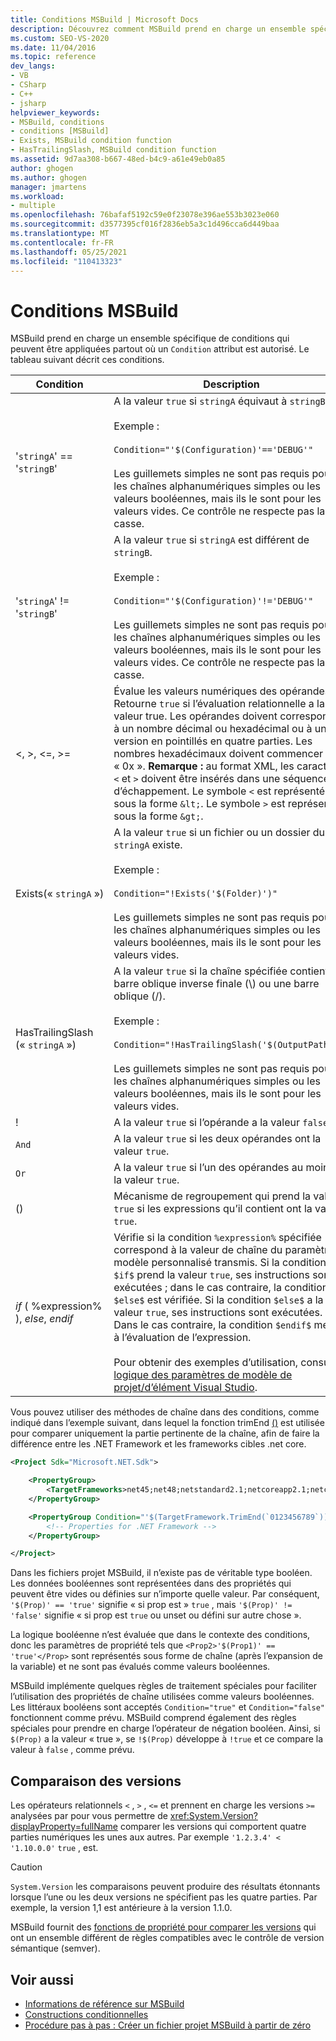 ```yaml
---
title: Conditions MSBuild | Microsoft Docs
description: Découvrez comment MSBuild prend en charge un ensemble spécifique de conditions qui peuvent être appliquées partout où un attribut de condition est autorisé.
ms.custom: SEO-VS-2020
ms.date: 11/04/2016
ms.topic: reference
dev_langs:
- VB
- CSharp
- C++
- jsharp
helpviewer_keywords:
- MSBuild, conditions
- conditions [MSBuild]
- Exists, MSBuild condition function
- HasTrailingSlash, MSBuild condition function
ms.assetid: 9d7aa308-b667-48ed-b4c9-a61e49eb0a85
author: ghogen
ms.author: ghogen
manager: jmartens
ms.workload:
- multiple
ms.openlocfilehash: 76bafaf5192c59e0f23078e396ae553b3023e060
ms.sourcegitcommit: d3577395cf016f2836eb5a3c1d496cca6d449baa
ms.translationtype: MT
ms.contentlocale: fr-FR
ms.lasthandoff: 05/25/2021
ms.locfileid: "110413323"
---
```

# <a name="msbuild-conditions"></a>Conditions MSBuild

MSBuild prend en charge un ensemble spécifique de conditions qui peuvent être appliquées partout où un `Condition` attribut est autorisé. Le tableau suivant décrit ces conditions.

|Condition|Description|
|---------------|-----------------|
|'`stringA`' == '`stringB`'|A la valeur `true` si `stringA` équivaut à `stringB`.<br /><br /> Exemple :<br /><br /> `Condition="'$(Configuration)'=='DEBUG'"`<br /><br /> Les guillemets simples ne sont pas requis pour les chaînes alphanumériques simples ou les valeurs booléennes, mais ils le sont pour les valeurs vides. Ce contrôle ne respecte pas la casse.|
|'`stringA`' != '`stringB`'|A la valeur `true` si `stringA` est différent de `stringB`.<br /><br /> Exemple :<br /><br /> `Condition="'$(Configuration)'!='DEBUG'"`<br /><br /> Les guillemets simples ne sont pas requis pour les chaînes alphanumériques simples ou les valeurs booléennes, mais ils le sont pour les valeurs vides. Ce contrôle ne respecte pas la casse.|
|\<, >, \<=, >=|Évalue les valeurs numériques des opérandes. Retourne `true` si l’évaluation relationnelle a la valeur true. Les opérandes doivent correspondre à un nombre décimal ou hexadécimal ou à une version en pointillés en quatre parties. Les nombres hexadécimaux doivent commencer par « 0x ». **Remarque :** au format XML, les caractères `<` et `>` doivent être insérés dans une séquence d’échappement. Le symbole `<` est représenté sous la forme `&lt;`. Le symbole `>` est représenté sous la forme `&gt;`.|
|Exists(« `stringA` »)|A la valeur `true` si un fichier ou un dossier du nom `stringA` existe.<br /><br /> Exemple :<br /><br /> `Condition="!Exists('$(Folder)')"`<br /><br /> Les guillemets simples ne sont pas requis pour les chaînes alphanumériques simples ou les valeurs booléennes, mais ils le sont pour les valeurs vides.|
|HasTrailingSlash (« `stringA` »)|A la valeur `true` si la chaîne spécifiée contient une barre oblique inverse finale (\\) ou une barre oblique (/).<br /><br /> Exemple :<br /><br /> `Condition="!HasTrailingSlash('$(OutputPath)')"`<br /><br /> Les guillemets simples ne sont pas requis pour les chaînes alphanumériques simples ou les valeurs booléennes, mais ils le sont pour les valeurs vides.|
|!|A la valeur `true` si l’opérande a la valeur `false`.|
|`And`|A la valeur `true` si les deux opérandes ont la valeur `true`.|
|`Or`|A la valeur `true` si l’un des opérandes au moins a la valeur `true`.|
|()|Mécanisme de regroupement qui prend la valeur `true` si les expressions qu’il contient ont la valeur `true`.|
|$if$ ( %expression% ), $else$, $endif$|Vérifie si la condition `%expression%` spécifiée correspond à la valeur de chaîne du paramètre de modèle personnalisé transmis. Si la condition `$if$` prend la valeur `true`, ses instructions sont exécutées ; dans le cas contraire, la condition `$else$` est vérifiée. Si la condition `$else$` a la valeur `true`, ses instructions sont exécutées. Dans le cas contraire, la condition `$endif$` met fin à l’évaluation de l’expression.<br /><br /> Pour obtenir des exemples d’utilisation, consultez [logique des paramètres de modèle de projet/d’élément Visual Studio](https://stackoverflow.com/questions/6709057/visual-studio-project-item-template-parameter-logic).|

Vous pouvez utiliser des méthodes de chaîne dans des conditions, comme indiqué dans l’exemple suivant, dans lequel la fonction trimEnd [()](/dotnet/api/system.string.trimend) est utilisée pour comparer uniquement la partie pertinente de la chaîne, afin de faire la différence entre les .NET Framework et les frameworks cibles .net core.

```xml
<Project Sdk="Microsoft.NET.Sdk">

    <PropertyGroup>
        <TargetFrameworks>net45;net48;netstandard2.1;netcoreapp2.1;netcoreapp3.1</TargetFrameworks>
    </PropertyGroup>

    <PropertyGroup Condition="'$(TargetFramework.TrimEnd(`0123456789`))' == 'net'">
        <!-- Properties for .NET Framework -->
    </PropertyGroup>

</Project>
```

Dans les fichiers projet MSBuild, il n’existe pas de véritable type booléen. Les données booléennes sont représentées dans des propriétés qui peuvent être vides ou définies sur n’importe quelle valeur. Par conséquent, `'$(Prop)' == 'true'` signifie « si prop est » `true` , mais `'$(Prop)' != 'false'` signifie « si prop est `true` ou unset ou défini sur autre chose ».

La logique booléenne n’est évaluée que dans le contexte des conditions, donc les paramètres de propriété tels que `<Prop2>'$(Prop1)' == 'true'</Prop>` sont représentés sous forme de chaîne (après l’expansion de la variable) et ne sont pas évalués comme valeurs booléennes.  

MSBuild implémente quelques règles de traitement spéciales pour faciliter l’utilisation des propriétés de chaîne utilisées comme valeurs booléennes. Les littéraux booléens sont acceptés `Condition="true"` et `Condition="false"` fonctionnent comme prévu. MSBuild comprend également des règles spéciales pour prendre en charge l’opérateur de négation booléen. Ainsi, si `$(Prop)` a la valeur « true », se `!$(Prop)` développe à `!true` et ce compare la valeur à `false` , comme prévu.

## <a name="comparing-versions"></a>Comparaison des versions

Les opérateurs relationnels `<` , `>` , `<=` et prennent en charge les versions `>=` analysées par pour vous permettre de <xref:System.Version?displayProperty=fullName> comparer les versions qui comportent quatre parties numériques les unes aux autres. Par exemple `'1.2.3.4' < '1.10.0.0'` `true` , est.

> [!CAUTION]
> `System.Version` les comparaisons peuvent produire des résultats étonnants lorsque l’une ou les deux versions ne spécifient pas les quatre parties. Par exemple, la version 1,1 est antérieure à la version 1.1.0.

MSBuild fournit des [fonctions de propriété pour comparer les versions](property-functions.md#MSBuild-version-comparison-functions) qui ont un ensemble différent de règles compatibles avec le contrôle de version sémantique (semver).

## <a name="see-also"></a>Voir aussi

- [Informations de référence sur MSBuild](../msbuild/msbuild-reference.md)
- [Constructions conditionnelles](../msbuild/msbuild-conditional-constructs.md)
- [Procédure pas à pas : Créer un fichier projet MSBuild à partir de zéro](../msbuild/walkthrough-creating-an-msbuild-project-file-from-scratch.md)
